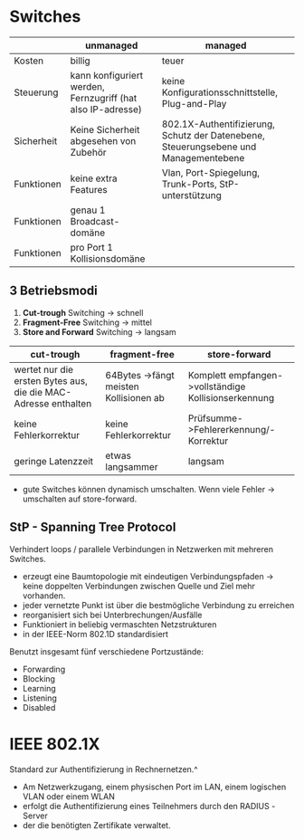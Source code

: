 # Switches

||unmanaged|managed|
|---|---|---|
|Kosten|billig|teuer|
|Steuerung|kann konfiguriert werden, Fernzugriff (hat also IP-adresse)| keine Konfigurationsschnittstelle, Plug-and-Play|
|Sicherheit|Keine Sicherheit abgesehen von Zubehör|802.1X-Authentifizierung, Schutz der Datenebene, Steuerungsebene und Managementebene|
|Funktionen|keine extra Features|Vlan, Port-Spiegelung, Trunk-Ports, StP-unterstützung|
|Funktionen|genau 1 Broadcast-domäne||
|Funktionen|pro Port 1 Kollisionsdomäne||


## 3 Betriebsmodi


1. **Cut-trough** Switching -> schnell
2. **Fragment-Free** Switching -> mittel
3. **Store and Forward** Switching -> langsam


|cut-trough|fragment-free|store-forward|
|---|---|---|
|wertet nur die ersten Bytes aus, die die MAC-Adresse enthalten|64Bytes ->fängt meisten Kollisionen ab|Komplett empfangen->vollständige Kollisionserkennung|
|keine Fehlerkorrektur|keine Fehlerkorrektur|Prüfsumme->Fehlererkennung/-Korrektur|
|geringe Latenzzeit|etwas langsammer|langsam|

- gute Switches können dynamisch umschalten. Wenn viele Fehler -> umschalten auf store-forward.


## StP - Spanning Tree Protocol
Verhindert loops / parallele Verbindungen in Netzwerken mit mehreren Switches.
- erzeugt eine Baumtopologie mit eindeutigen Verbindungspfaden -> keine doppelten Verbindungen zwischen Quelle und Ziel mehr vorhanden.
- jeder vernetzte Punkt ist über die bestmögliche Verbindung zu erreichen
- reorganisiert sich bei Unterbrechungen/Ausfälle 
- Funktioniert in beliebig vermaschten Netzstrukturen
- in der IEEE-Norm 802.1D standardisiert

Benutzt insgesamt fünf verschiedene Portzustände:
- Forwarding
- Blocking 
- Learning
- Listening
- Disabled

# IEEE 802.1X
Standard zur Authentifizierung in Rechnernetzen.^
- Am Netzwerkzugang, einem physischen Port im LAN, einem logischen VLAN oder einem WLAN 
- erfolgt die Authentifizierung eines Teilnehmers durch den RADIUS -Server
- der die benötigten Zertifikate verwaltet.
